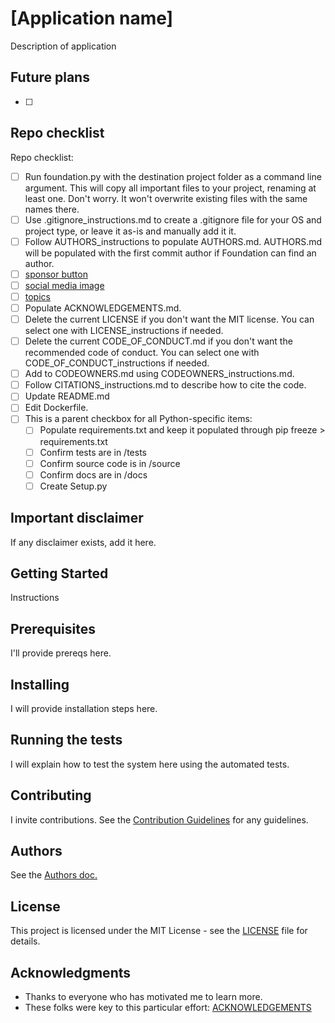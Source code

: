 # [Application name] 

Description of application

## Future plans

- [ ] 

## Repo checklist

Repo checklist:

* [ ] Run foundation.py with the destination project folder as a command line argument.  This will copy all important files to your project, renaming at least one.  Don't worry.  It won't overwrite existing files with the same names there.
* [ ] Use .gitignore_instructions.md to create a .gitignore file for your OS and project type, or leave it as-is and manually add it it.
* [ ] Follow AUTHORS_instructions to populate AUTHORS.md.  AUTHORS.md will be populated with the first commit author if Foundation can find an author. 
* [ ] [sponsor button](https://docs.github.com/en/repositories/managing-your-repositorys-settings-and-features/customizing-your-repository/displaying-a-sponsor-button-in-your-repository)
* [ ] [social media image](https://docs.github.com/en/repositories/managing-your-repositorys-settings-and-features/customizing-your-repository/customizing-your-repositorys-social-media-preview)
* [ ] [topics](https://docs.github.com/en/repositories/managing-your-repositorys-settings-and-features/customizing-your-repository/classifying-your-repository-with-topics)
* [ ] Populate ACKNOWLEDGEMENTS.md.
* [ ] Delete the current LICENSE if you don't want the MIT license.  You can select one with LICENSE_instructions if needed.
* [ ] Delete the current CODE_OF_CONDUCT.md if you don't want the recommended code of conduct.  You can select one with CODE_OF_CONDUCT_instructions if needed.
* [ ] Add to CODEOWNERS.md using CODEOWNERS_instructions.md.
* [ ] Follow CITATIONS_instructions.md to describe how to cite the code.
* [ ] Update README.md
* [ ] Edit Dockerfile.
* [ ] This is a parent checkbox for all Python-specific items:
  * [ ] Populate requirements.txt and keep it populated through pip freeze > requirements.txt
  * [ ] Confirm tests are in /tests
  * [ ] Confirm source code is in /source
  * [ ] Confirm docs are in /docs
  * [ ] Create Setup.py
        
## Important disclaimer

If any disclaimer exists, add it here.

## Getting Started

Instructions

## Prerequisites

I'll provide prereqs here.

## Installing

I will provide installation steps here.

## Running the tests

I will explain how to test the system here using the automated tests.

## Contributing

I invite contributions.  See the [Contribution Guidelines](CONTRIBUTING.md) for any guidelines.

## Authors

See the [Authors doc.](AUTHORS.md)

## License

This project is licensed under the MIT License - see the [LICENSE](LICENSE) file for details.

## Acknowledgments

* Thanks to everyone who has motivated me to learn more.
* These folks were key to this particular effort: [ACKNOWLEDGEMENTS](ACKNOWLEDGEMENTS.md)
